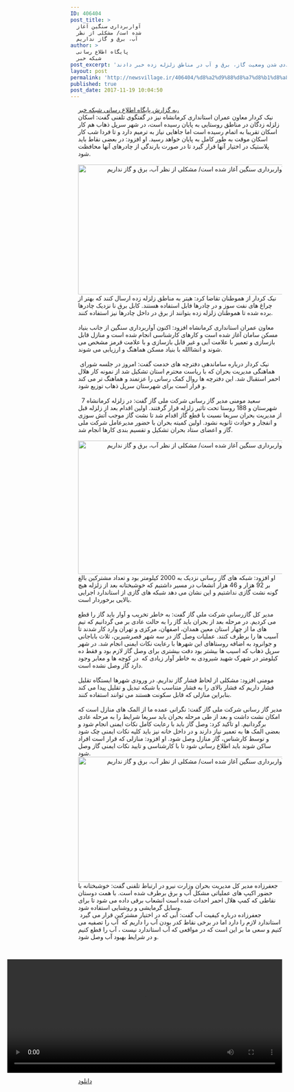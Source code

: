 ```yaml
---
ID: 406404
post_title: >
  آواربرداری سنگین آغاز
  شده است/ مشکلی از نظر
  آب، برق و گاز نداریم
author: >
  پایگاه اطلاع رسانی
  شبکه خبر
post_excerpt: 'معاون عمران استانداری کرمانشاه گفت: اسکان موقت در مناطق روستایی به پایان رسیده و بنیاد مسکن کار آواربرداری سنگین را آغاز کرده است. مدیرکل گاز رسانی شرکت ملی گاز و مدیل کل مدیریت بحران وزارت نیرو نیز از عاددی شدن وضعیت گاز، برق و آب در مناطق زلزله زده خبر دادند.'
layout: post
permalink: 'http://newsvillage.ir/406404/%d8%a2%d9%88%d8%a7%d8%b1%d8%a8%d8%b1%d8%af%d8%a7%d8%b1%db%8c-%d8%b3%d9%86%da%af%db%8c%d9%86-%d8%a2%d8%ba%d8%a7%d8%b2-%d8%b4%d8%af%d9%87-%d8%a7%d8%b3%d8%aa-%d9%85%d8%b4%da%a9%d9%84%db%8c-%d8%a7%d8%b2/'
published: true
post_date: 2017-11-19 10:04:50
---
```

<div class="body col-xs-36" style="padding-left:18px; padding-right: 11px;"> 		 			<a href="http://www.irinn.ir/" class="irinn_link">&#1576;&#1607; &#1711;&#1586;&#1575;&#1585;&#1588; &#1662;&#1575;&#1740;&#1711;&#1575;&#1607; &#1575;&#1591;&#1604;&#1575;&#1593; &#1585;&#1587;&#1575;&#1606;&#1740; &#1588;&#1576;&#1705;&#1607; &#1582;&#1576;&#1585;&#1548;</a> 		 		<div><div>&#1606;&#1740;&#1705; &#1705;&#1585;&#1583;&#1575;&#1585; &#1605;&#1593;&#1575;&#1608;&#1606; &#1593;&#1605;&#1585;&#1575;&#1606; &#1575;&#1587;&#1578;&#1575;&#1606;&#1583;&#1575;&#1585;&#1740; &#1705;&#1585;&#1605;&#1575;&#1606;&#1588;&#1575;&#1607; &#1606;&#1740;&#1586; &#1583;&#1585; &#1711;&#1601;&#1578;&#1711;&#1608;&#1740; &#1578;&#1604;&#1601;&#1606;&#1740; &#1711;&#1601;&#1578;: 
&#1575;&#1587;&#1705;&#1575;&#1606; &#1586;&#1604;&#1586;&#1604;&#1607; &#1586;&#1583;&#1711;&#1575;&#1606; &#1583;&#1585; &#1605;&#1606;&#1575;&#1591;&#1602; &#1585;&#1608;&#1587;&#1578;&#1575;&#1740;&#1740; &#1576;&#1607; &#1662;&#1575;&#1740;&#1575;&#1606; &#1585;&#1587;&#1740;&#1583;&#1607; &#1575;&#1587;&#1578;&#1548; &#1583;&#1585; &#1588;&#1607;&#1585; &#1587;&#1585;&#1662;&#1604; &#1584;&#1607;&#1575;&#1576; 
&#1607;&#1605; &#1705;&#1575;&#1585; &#1575;&#1587;&#1705;&#1575;&#1606; &#1578;&#1602;&#1585;&#1740;&#1576;&#1575; &#1576;&#1607; &#1575;&#1578;&#1605;&#1575;&#1605; &#1585;&#1587;&#1740;&#1583;&#1607; &#1575;&#1587;&#1578; &#1575;&#1605;&#1575; &#1580;&#1575;&#1607;&#1575;&#1740;&#1740; &#1606;&#1740;&#1575;&#1586; &#1576;&#1607; &#1578;&#1585;&#1605;&#1740;&#1605; &#1583;&#1575;&#1585;&#1583; &#1608; 
&#1578;&#1575; &#1601;&#1585;&#1583;&#1575; &#1588;&#1576; &#1705;&#1575;&#1585; &#1575;&#1587;&#1705;&#1575;&#1606; &#1605;&#1608;&#1602;&#1578; &#1576;&#1607; &#1591;&#1608;&#1585; &#1705;&#1575;&#1605;&#1604; &#1576;&#1607; &#1662;&#1575;&#1740;&#1575;&#1606; &#1582;&#1608;&#1575;&#1607;&#1583; &#1585;&#1587;&#1740;&#1583;. &#1575;&#1608; &#1575;&#1601;&#1586;&#1608;&#1583;: &#1583;&#1585; 
&#1576;&#1593;&#1590;&#1740; &#1606;&#1602;&#1575;&#1591; &#1576;&#1575;&#1740;&#1583; &#1662;&#1604;&#1575;&#1587;&#1578;&#1740;&#1705; &#1583;&#1585; &#1575;&#1582;&#1578;&#1740;&#1575;&#1585; &#1570;&#1606;&#1607;&#1575; &#1602;&#1585;&#1575;&#1585; &#1711;&#1740;&#1585;&#1583; &#1578;&#1575; &#1583;&#1585; &#1589;&#1608;&#1585;&#1578; &#1576;&#1575;&#1585;&#1606;&#1583;&#1711;&#1740; &#1575;&#1586; 
&#1670;&#1575;&#1583;&#1585;&#1607;&#1575;&#1740; &#1570;&#1606;&#1607;&#1575; &#1605;&#1581;&#1575;&#1601;&#1592;&#1578; &#1588;&#1608;&#1583;.</div><div align="center">&nbsp;<img style="border: medium none;" alt="&#1570;&#1608;&#1575;&#1585;&#1576;&#1585;&#1583;&#1575;&#1585;&#1740; &#1587;&#1606;&#1711;&#1740;&#1606; &#1570;&#1594;&#1575;&#1586; &#1588;&#1583;&#1607; &#1575;&#1587;&#1578;/ &#1605;&#1588;&#1705;&#1604;&#1740; &#1575;&#1586; &#1606;&#1592;&#1585; &#1570;&#1576;&#1548; &#1576;&#1585;&#1602; &#1608; &#1711;&#1575;&#1586; &#1606;&#1583;&#1575;&#1585;&#1740;&#1605;" title="&#1570;&#1608;&#1575;&#1585;&#1576;&#1585;&#1583;&#1575;&#1585;&#1740; &#1587;&#1606;&#1711;&#1740;&#1606; &#1570;&#1594;&#1575;&#1586; &#1588;&#1583;&#1607; &#1575;&#1587;&#1578;/ &#1605;&#1588;&#1705;&#1604;&#1740; &#1575;&#1586; &#1606;&#1592;&#1585; &#1570;&#1576;&#1548; &#1576;&#1585;&#1602; &#1608; &#1711;&#1575;&#1586; &#1606;&#1583;&#1575;&#1585;&#1740;&#1605;" src="http://www.irinn.ir/files/fa/news/1396/8/27/84640_950.jpg" height="302" width="530"><br></div><div>&#1606;&#1740;&#1705; &#1705;&#1585;&#1583;&#1575;&#1585; &#1575;&#1586; &#1607;&#1605;&#1608;&#1591;&#1606;&#1575;&#1606; 
&#1578;&#1602;&#1575;&#1590;&#1575; &#1705;&#1585;&#1583;: &#1607;&#1740;&#1578;&#1585; &#1576;&#1607; &#1605;&#1606;&#1575;&#1591;&#1602; &#1586;&#1604;&#1586;&#1604;&#1607; &#1586;&#1583;&#1607; &#1575;&#1585;&#1587;&#1575;&#1604; &#1705;&#1606;&#1606;&#1583; &#1705;&#1607; &#1576;&#1607;&#1578;&#1585; &#1575;&#1586; &#1670;&#1585;&#1575;&#1594; &#1607;&#1575;&#1740; &#1606;&#1601;&#1578; 
&#1587;&#1608;&#1586; &#1608; &#1583;&#1585; &#1670;&#1575;&#1583;&#1585;&#1607;&#1575; &#1601;&#1575;&#1576;&#1604; &#1575;&#1587;&#1578;&#1601;&#1575;&#1583;&#1607; &#1607;&#1587;&#1578;&#1606;&#1583;. &#1705;&#1575;&#1576;&#1604; &#1576;&#1585;&#1602; &#1606;&#1575; &#1606;&#1586;&#1583;&#1740;&#1705; &#1670;&#1575;&#1583;&#1585;&#1607;&#1575; &#1576;&#1585;&#1583;&#1607; &#1588;&#1583;&#1607; &#1578;&#1575;
 &#1607;&#1605;&#1608;&#1591;&#1606;&#1575;&#1606; &#1586;&#1604;&#1586;&#1604;&#1607; &#1586;&#1583;&#1607; &#1576;&#1578;&#1608;&#1575;&#1606;&#1606;&#1583; &#1575;&#1586; &#1576;&#1585;&#1602; &#1583;&#1585; &#1583;&#1575;&#1582;&#1604; &#1670;&#1575;&#1583;&#1585;&#1607;&#1575; &#1606;&#1740;&#1586; &#1575;&#1587;&#1578;&#1601;&#1575;&#1583;&#1607; &#1705;&#1606;&#1606;&#1583;.</div><div>&nbsp;</div><div>
 &#1605;&#1593;&#1575;&#1608;&#1606; &#1593;&#1605;&#1585;&#1575;&#1606; &#1575;&#1587;&#1578;&#1575;&#1606;&#1583;&#1575;&#1585;&#1740; &#1705;&#1585;&#1605;&#1575;&#1606;&#1588;&#1575;&#1607; &#1575;&#1601;&#1586;&#1608;&#1583;: &#1575;&#1705;&#1606;&#1608;&#1606; &#1570;&#1608;&#1575;&#1585;&#1576;&#1585;&#1583;&#1575;&#1585;&#1740; &#1587;&#1606;&#1711;&#1740;&#1606; &#1575;&#1586; &#1580;&#1575;&#1606;&#1576; 
&#1576;&#1606;&#1740;&#1575;&#1583; &#1605;&#1587;&#1705;&#1606; &#1587;&#1575;&#1605;&#1575;&#1606; &#1570;&#1594;&#1575;&#1586; &#1588;&#1583;&#1607; &#1575;&#1587;&#1578; &#1608; &#1705;&#1575;&#1585;&#1607;&#1575;&#1740; &#1705;&#1575;&#1585;&#1588;&#1606;&#1575;&#1587;&#1740; &#1575;&#1606;&#1580;&#1575;&#1605; &#1588;&#1583;&#1607; &#1575;&#1587;&#1578; &#1608; &#1605;&#1606;&#1575;&#1586;&#1604; 
&#1602;&#1575;&#1576;&#1604; &#1576;&#1575;&#1586;&#1587;&#1575;&#1586;&#1740; &#1608; &#1578;&#1593;&#1605;&#1740;&#1585; &#1576;&#1575; &#1593;&#1604;&#1575;&#1605;&#1578; &#1570;&#1576;&#1740; &#1608; &#1594;&#1740;&#1585; &#1602;&#1575;&#1576;&#1604; &#1576;&#1575;&#1586;&#1587;&#1575;&#1586;&#1740; &#1608; &#1576;&#1575; &#1593;&#1604;&#1575;&#1605;&#1578; &#1602;&#1585;&#1605;&#1586; 
&#1605;&#1588;&#1582;&#1589; &#1605;&#1740; &#1588;&#1608;&#1606;&#1583; &#1608; &#1575;&#1606;&#1588;&#1575;&#1575;&#1604;&#1604;&#1607; &#1576;&#1575; &#1576;&#1606;&#1740;&#1575;&#1583; &#1605;&#1587;&#1705;&#1606; &#1607;&#1605;&#1575;&#1607;&#1606;&#1711; &#1608; &#1575;&#1585;&#1586;&#1740;&#1575;&#1576;&#1740; &#1605;&#1740; &#1588;&#1608;&#1606;&#1583;.&nbsp; </div><div>&nbsp;</div><div>&nbsp;&#1606;&#1740;&#1705;
 &#1705;&#1585;&#1583;&#1575;&#1585; &#1583;&#1585;&#1576;&#1575;&#1585;&#1607; &#1587;&#1575;&#1605;&#1575;&#1606;&#1583;&#1607;&#1740; &#1583;&#1601;&#1578;&#1585;&#1670;&#1607; &#1607;&#1575;&#1740; &#1582;&#1583;&#1605;&#1578; &#1711;&#1601;&#1578;: &#1575;&#1605;&#1585;&#1608;&#1586; &#1583;&#1585; &#1580;&#1604;&#1587;&#1607; &#1588;&#1608;&#1585;&#1575;&#1740; &#1607;&#1605;&#1575;&#1607;&#1606;&#1711;&#1740; 
&#1605;&#1583;&#1740;&#1585;&#1740;&#1578; &#1576;&#1581;&#1585;&#1575;&#1606; &#1705;&#1607; &#1576;&#1575; &#1585;&#1740;&#1575;&#1587;&#1578; &#1605;&#1581;&#1578;&#1585;&#1605; &#1575;&#1587;&#1578;&#1575;&#1606; &#1578;&#1588;&#1705;&#1740;&#1604; &#1588;&#1583; &#1575;&#1586; &#1606;&#1605;&#1608;&#1606;&#1607; &#1705;&#1575;&#1585; &#1607;&#1604;&#1575;&#1604; &#1575;&#1581;&#1605;&#1585; 
&#1575;&#1587;&#1578;&#1602;&#1576;&#1575;&#1604; &#1588;&#1583;. &#1575;&#1740;&#1606; &#1583;&#1601;&#1578;&#1585;&#1670;&#1607; &#1607;&#1575; &#1585;&#1608;&#1575;&#1604; &#1705;&#1605;&#1705; &#1585;&#1587;&#1575;&#1606;&#1740; &#1585;&#1575; &#1593;&#1586;&#1578;&#1605;&#1606;&#1583; &#1608; &#1607;&#1605;&#1575;&#1607;&#1606;&#1711; &#1578;&#1585; &#1605;&#1740; &#1705;&#1606;&#1583; &#1608; 
&#1602;&#1585;&#1575;&#1585; &#1575;&#1587;&#1578; &#1576;&#1585;&#1575;&#1740; &#1588;&#1607;&#1585;&#1587;&#1578;&#1575;&#1606; &#1587;&#1585;&#1662;&#1604; &#1584;&#1607;&#1575;&#1576; &#1578;&#1608;&#1586;&#1740;&#1593; &#1588;&#1608;&#1583;. </div><div>&nbsp;<div></div></div>&nbsp;&nbsp;&#1587;&#1593;&#1740;&#1583; &#1605;&#1608;&#1605;&#1606;&#1740; &#1605;&#1583;&#1740;&#1585; &#1711;&#1575;&#1586; &#1585;&#1587;&#1575;&#1606;&#1740; &#1588;&#1585;&#1705;&#1578; &#1605;&#1604;&#1740; &#1711;&#1575;&#1586; &#1711;&#1601;&#1578;: &#1583;&#1585; &#1586;&#1604;&#1586;&#1604;&#1607; &#1705;&#1585;&#1605;&#1575;&#1606;&#1588;&#1575;&#1607; 7 &#1588;&#1607;&#1585;&#1587;&#1578;&#1575;&#1606; &#1608; 188 &#1585;&#1608;&#1587;&#1578;&#1575; &#1578;&#1581;&#1578; &#1578;&#1575;&#1579;&#1740;&#1585; &#1586;&#1604;&#1586;&#1604;&#1607; &#1602;&#1585;&#1575;&#1585; &#1711;&#1585;&#1601;&#1578;&#1606;&#1583;. &#1575;&#1608;&#1604;&#1740;&#1606; &#1575;&#1602;&#1583;&#1575;&#1605; &#1576;&#1593;&#1583; &#1575;&#1586; &#1586;&#1604;&#1586;&#1604;&#1607; &#1602;&#1576;&#1604; &#1575;&#1586; &#1605;&#1583;&#1740;&#1585;&#1740;&#1578; &#1576;&#1581;&#1585;&#1575;&#1606; &#1587;&#1585;&#1740;&#1593;&#1575; &#1606;&#1587;&#1576;&#1578; &#1576;&#1575; &#1602;&#1591;&#1593; &#1711;&#1575;&#1586; &#1575;&#1602;&#1583;&#1575;&#1605; &#1588;&#1583; &#1578;&#1575; &#1606;&#1588;&#1578; &#1711;&#1575;&#1586; &#1605;&#1608;&#1580;&#1576; &#1570;&#1578;&#1588; &#1587;&#1608;&#1586;&#1740; &#1608; &#1575;&#1606;&#1601;&#1580;&#1575;&#1585; &#1608; &#1581;&#1608;&#1575;&#1583;&#1579; &#1579;&#1575;&#1606;&#1608;&#1740;&#1607; &#1606;&#1588;&#1608;&#1583;. &#1575;&#1608;&#1604;&#1740;&#1606; &#1705;&#1605;&#1740;&#1578;&#1607; &#1576;&#1581;&#1585;&#1575;&#1606; &#1576;&#1575; &#1581;&#1590;&#1608;&#1585; &#1605;&#1583;&#1740;&#1585;&#1593;&#1575;&#1605;&#1604; &#1588;&#1585;&#1705;&#1578; &#1605;&#1604;&#1740; &#1711;&#1575;&#1586; &#1608; &#1575;&#1593;&#1590;&#1575;&#1740; &#1587;&#1578;&#1575;&#1583; &#1576;&#1581;&#1585;&#1575;&#1606; &#1578;&#1588;&#1705;&#1740;&#1604; &#1608; &#1578;&#1602;&#1587;&#1740;&#1605; &#1576;&#1606;&#1583;&#1740; &#1705;&#1575;&#1585;&#1607;&#1575; &#1575;&#1606;&#1580;&#1575;&#1605; &#1588;&#1583;. </div><div align="center">&nbsp;<img style="border: medium none;" alt="&#1570;&#1608;&#1575;&#1585;&#1576;&#1585;&#1583;&#1575;&#1585;&#1740; &#1587;&#1606;&#1711;&#1740;&#1606; &#1570;&#1594;&#1575;&#1586; &#1588;&#1583;&#1607; &#1575;&#1587;&#1578;/ &#1605;&#1588;&#1705;&#1604;&#1740; &#1575;&#1586; &#1606;&#1592;&#1585; &#1570;&#1576;&#1548; &#1576;&#1585;&#1602; &#1608; &#1711;&#1575;&#1586; &#1606;&#1583;&#1575;&#1585;&#1740;&#1605;" title="&#1570;&#1608;&#1575;&#1585;&#1576;&#1585;&#1583;&#1575;&#1585;&#1740; &#1587;&#1606;&#1711;&#1740;&#1606; &#1570;&#1594;&#1575;&#1586; &#1588;&#1583;&#1607; &#1575;&#1587;&#1578;/ &#1605;&#1588;&#1705;&#1604;&#1740; &#1575;&#1586; &#1606;&#1592;&#1585; &#1570;&#1576;&#1548; &#1576;&#1585;&#1602; &#1608; &#1711;&#1575;&#1586; &#1606;&#1583;&#1575;&#1585;&#1740;&#1605;" src="http://www.irinn.ir/files/fa/news/1396/8/27/84641_388.jpg" height="310" width="530"></div><div>&#1575;&#1608; &#1575;&#1601;&#1586;&#1608;&#1583;: &#1588;&#1576;&#1705;&#1607; &#1607;&#1575;&#1740; &#1711;&#1575;&#1586; &#1585;&#1587;&#1575;&#1606;&#1740; &#1606;&#1586;&#1583;&#1740;&#1705; &#1576;&#1607; 2000 &#1705;&#1740;&#1604;&#1608;&#1605;&#1578;&#1585; &#1576;&#1608;&#1583; &#1608; &#1578;&#1593;&#1583;&#1575;&#1583; &#1605;&#1588;&#1578;&#1585;&#1705;&#1740;&#1606; &#1576;&#1575;&#1604;&#1594; &#1576;&#1585; 92 &#1607;&#1586;&#1575;&#1585; &#1608; 46 &#1607;&#1586;&#1575;&#1585; &#1575;&#1606;&#1588;&#1593;&#1575;&#1576; &#1583;&#1585; &#1605;&#1587;&#1740;&#1585; &#1583;&#1575;&#1588;&#1578;&#1740;&#1605; &#1705;&#1607; &#1582;&#1608;&#1588;&#1576;&#1582;&#1578;&#1575;&#1606;&#1607; &#1576;&#1593;&#1583; &#1575;&#1586; &#1586;&#1604;&#1586;&#1604;&#1607; &#1607;&#1740;&#1670; &#1711;&#1608;&#1606;&#1607; &#1606;&#1588;&#1578; &#1711;&#1575;&#1586;&#1740; &#1606;&#1583;&#1575;&#1588;&#1578;&#1740;&#1605; &#1608; &#1575;&#1740;&#1606; &#1606;&#1588;&#1575;&#1606; &#1605;&#1740; &#1583;&#1607;&#1583; &#1588;&#1576;&#1705;&#1607; &#1607;&#1575;&#1740; &#1711;&#1575;&#1586;&#1740; &#1575;&#1586; &#1575;&#1587;&#1578;&#1575;&#1606;&#1583;&#1575;&#1585;&#1583; &#1575;&#1580;&#1585;&#1575;&#1740;&#1740; &#1576;&#1575;&#1604;&#1575;&#1740;&#1740; &#1576;&#1585;&#1582;&#1608;&#1585;&#1583;&#1575;&#1585; &#1575;&#1587;&#1578;. </div><div>&nbsp;<div></div></div><div>&#1605;&#1583;&#1740;&#1585; &#1705;&#1604; &#1711;&#1575;&#1586;&#1585;&#1587;&#1575;&#1606;&#1740; &#1588;&#1585;&#1705;&#1578; &#1605;&#1604;&#1740; &#1711;&#1575;&#1586; &#1711;&#1601;&#1578;: &#1576;&#1607; &#1582;&#1575;&#1591;&#1585; &#1578;&#1582;&#1585;&#1740;&#1576; &#1608; &#1570;&#1608;&#1575;&#1585; &#1576;&#1575;&#1740;&#1583; &#1711;&#1575;&#1586; &#1585;&#1575; &#1602;&#1591;&#1593; &#1605;&#1740; &#1705;&#1585;&#1583;&#1740;&#1605;. &#1583;&#1585; &#1605;&#1585;&#1581;&#1604;&#1607; &#1576;&#1593;&#1583; &#1575;&#1586; &#1576;&#1581;&#1585;&#1575;&#1606; &#1576;&#1575;&#1740;&#1583; &#1711;&#1575;&#1586; &#1585;&#1575; &#1576;&#1607; &#1581;&#1575;&#1604;&#1578; &#1593;&#1575;&#1583;&#1740; &#1576;&#1585; &#1605;&#1740; &#1711;&#1585;&#1583;&#1575;&#1606;&#1740;&#1605; &#1705;&#1607; &#1578;&#1740;&#1605; &#1607;&#1575;&#1740; &#1605;&#1575; &#1575;&#1586; &#1670;&#1607;&#1575;&#1585; &#1575;&#1587;&#1578;&#1575;&#1606; &#1605;&#1593;&#1740;&#1606; &#1607;&#1605;&#1583;&#1575;&#1606;&#1548; &#1575;&#1589;&#1601;&#1607;&#1575;&#1606;&#1548; &#1605;&#1585;&#1705;&#1586;&#1740; &#1608; &#1578;&#1607;&#1585;&#1575;&#1606; &#1608;&#1575;&#1585;&#1583; &#1705;&#1575;&#1585; &#1588;&#1583;&#1606;&#1583; &#1578;&#1575; &#1570;&#1587;&#1740;&#1576; &#1607;&#1575; &#1585;&#1575; &#1576;&#1585;&#1591;&#1585;&#1601; &#1705;&#1606;&#1606;&#1583;. &#1593;&#1605;&#1604;&#1740;&#1575;&#1578; &#1608;&#1589;&#1604; &#1711;&#1575;&#1586; &#1583;&#1585; &#1587;&#1607; &#1588;&#1607;&#1585; &#1602;&#1589;&#1585;&#1588;&#1740;&#1585;&#1740;&#1606;&#1548; &#1579;&#1604;&#1575;&#1579; &#1576;&#1575;&#1576;&#1575;&#1580;&#1575;&#1606;&#1740; &#1608; &#1580;&#1608;&#1575;&#1606;&#1585;&#1608;&#1583; &#1576;&#1607; &#1575;&#1590;&#1575;&#1601;&#1607; &#1585;&#1608;&#1587;&#1578;&#1575;&#1607;&#1575;&#1740; &#1575;&#1740;&#1606; &#1588;&#1607;&#1585;&#1607;&#1575; &#1576;&#1575; &#1585;&#1593;&#1575;&#1740;&#1578; &#1606;&#1705;&#1575;&#1578; &#1575;&#1740;&#1605;&#1606;&#1740; &#1575;&#1606;&#1580;&#1575;&#1605; &#1588;&#1583;. &#1583;&#1585; &#1588;&#1607;&#1585; &#1587;&#1585;&#1662;&#1604; &#1584;&#1607;&#1575;&#1576; &#1705;&#1607; &#1575;&#1587;&#1740;&#1576; &#1607;&#1575; &#1576;&#1740;&#1588;&#1578;&#1585; &#1576;&#1608;&#1583; &#1583;&#1602;&#1578; &#1576;&#1740;&#1588;&#1578;&#1585;&#1740; &#1576;&#1585;&#1575;&#1740; &#1608;&#1589;&#1604; &#1711;&#1575;&#1586; &#1604;&#1575;&#1586;&#1605; &#1576;&#1608;&#1583; &#1608; &#1601;&#1602;&#1591; &#1583;&#1607; &#1705;&#1740;&#1604;&#1608;&#1605;&#1578;&#1585; &#1583;&#1585; &#1588;&#1607;&#1585;&#1705; &#1588;&#1607;&#1740;&#1583; &#1588;&#1740;&#1585;&#1608;&#1583;&#1740; &#1576;&#1607; &#1582;&#1575;&#1591;&#1585; &#1570;&#1608;&#1575;&#1585; &#1586;&#1740;&#1575;&#1583;&#1740; &#1705;&#1607;&nbsp; &#1583;&#1585; &#1705;&#1608;&#1670;&#1607; &#1607;&#1575; &#1608; &#1605;&#1593;&#1575;&#1576;&#1585; &#1608;&#1580;&#1608;&#1583; &#1583;&#1575;&#1585;&#1583; &#1711;&#1575;&#1586; &#1608;&#1589;&#1604; &#1606;&#1588;&#1583;&#1607; &#1575;&#1587;&#1578;. <br><div></div></div><div>&nbsp;</div><div>&#1605;&#1608;&#1605;&#1606;&#1740; &#1575;&#1601;&#1586;&#1608;&#1583;: &#1605;&#1588;&#1705;&#1604;&#1740; &#1575;&#1586; &#1604;&#1581;&#1575;&#1592; &#1601;&#1588;&#1575;&#1585; &#1711;&#1575;&#1586; &#1606;&#1583;&#1575;&#1585;&#1740;&#1605;. &#1583;&#1585; &#1608;&#1585;&#1608;&#1583;&#1740; &#1588;&#1607;&#1585;&#1607;&#1575; &#1575;&#1740;&#1587;&#1578;&#1711;&#1575;&#1607; &#1578;&#1602;&#1604;&#1740;&#1604; &#1601;&#1588;&#1575;&#1585; &#1583;&#1575;&#1585;&#1740;&#1605; &#1705;&#1607; &#1601;&#1588;&#1575;&#1585; &#1576;&#1575;&#1604;&#1575;&#1740; &#1585;&#1575; &#1576;&#1607; &#1601;&#1588;&#1575;&#1585; &#1605;&#1578;&#1606;&#1575;&#1587;&#1576; &#1576;&#1575; &#1588;&#1576;&#1705;&#1607; &#1578;&#1576;&#1583;&#1740;&#1604; &#1608; &#1578;&#1602;&#1604;&#1740;&#1604; &#1662;&#1740;&#1583;&#1575; &#1605;&#1740; &#1705;&#1606;&#1583; &#1576;&#1606;&#1575;&#1576;&#1585;&#1575;&#1740;&#1606; &#1605;&#1606;&#1575;&#1586;&#1604;&#1740; &#1705;&#1607; &#1602;&#1575;&#1576;&#1604; &#1587;&#1705;&#1608;&#1606;&#1578; &#1607;&#1587;&#1578;&#1606;&#1583; &#1605;&#1740; &#1578;&#1608;&#1575;&#1606;&#1606;&#1583; &#1575;&#1587;&#1578;&#1601;&#1575;&#1583;&#1607; &#1705;&#1606;&#1606;&#1583;.</div><div>&nbsp; </div><div>&#1605;&#1583;&#1740;&#1585; &#1711;&#1575;&#1586; &#1585;&#1587;&#1575;&#1606;&#1740; &#1588;&#1585;&#1705;&#1578; &#1605;&#1604;&#1740; &#1711;&#1575;&#1586; &#1711;&#1601;&#1578;: &#1606;&#1711;&#1585;&#1575;&#1606;&#1740; &#1593;&#1605;&#1583;&#1607; &#1605;&#1575; &#1575;&#1586; &#1575;&#1604;&#1605;&#1705; &#1607;&#1575;&#1740; &#1605;&#1606;&#1575;&#1586;&#1604; &#1575;&#1587;&#1578; &#1705;&#1607; &#1575;&#1605;&#1705;&#1575;&#1606; &#1606;&#1588;&#1578; &#1583;&#1575;&#1588;&#1578; &#1608; &#1576;&#1593;&#1583; &#1575;&#1586; &#1591;&#1740; &#1605;&#1585;&#1581;&#1604;&#1607; &#1576;&#1581;&#1585;&#1575;&#1606; &#1576;&#1575;&#1740;&#1583; &#1587;&#1585;&#1740;&#1593;&#1575; &#1588;&#1585;&#1575;&#1740;&#1591; &#1585;&#1575; &#1576;&#1607; &#1605;&#1585;&#1581;&#1604;&#1607; &#1593;&#1575;&#1583;&#1740; &#1576;&#1585;&#1711;&#1585;&#1583;&#1575;&#1606;&#1740;&#1605;. &#1575;&#1608; &#1578;&#1575;&#1705;&#1740;&#1583; &#1705;&#1585;&#1583;: &#1608;&#1589;&#1604; &#1711;&#1575;&#1586; &#1576;&#1575;&#1740;&#1583; &#1576;&#1575; &#1585;&#1593;&#1575;&#1740;&#1578; &#1705;&#1575;&#1605;&#1604; &#1606;&#1705;&#1575;&#1578; &#1575;&#1740;&#1605;&#1606;&#1740; &#1575;&#1606;&#1580;&#1575;&#1605; &#1588;&#1608;&#1583; &#1608; &#1576;&#1593;&#1590;&#1740; &#1575;&#1604;&#1605;&#1705; &#1607;&#1575; &#1576;&#1607; &#1578;&#1593;&#1605;&#1740;&#1585; &#1606;&#1740;&#1575;&#1586; &#1583;&#1575;&#1585;&#1606;&#1583; &#1608; &#1583;&#1585; &#1583;&#1575;&#1582;&#1604; &#1582;&#1575;&#1606;&#1607; &#1606;&#1740;&#1586; &#1576;&#1575;&#1740;&#1583; &#1705;&#1604;&#1740;&#1607; &#1606;&#1705;&#1575;&#1578; &#1575;&#1740;&#1605;&#1606;&#1740; &#1670;&#1705; &#1588;&#1608;&#1583; &#1608; &#1578;&#1608;&#1587;&#1591; &#1705;&#1575;&#1585;&#1588;&#1606;&#1575;&#1587;&#1548; &#1711;&#1575;&#1586; &#1605;&#1606;&#1575;&#1586;&#1604; &#1608;&#1589;&#1604; &#1588;&#1608;&#1583;. &#1575;&#1608; &#1575;&#1601;&#1586;&#1608;&#1583;: &#1605;&#1606;&#1575;&#1586;&#1604;&#1740; &#1705;&#1607; &#1602;&#1585;&#1575;&#1585; &#1575;&#1587;&#1578; &#1575;&#1601;&#1585;&#1575;&#1583; &#1587;&#1575;&#1705;&#1606; &#1588;&#1608;&#1606;&#1583; &#1576;&#1575;&#1740;&#1583; &#1575;&#1591;&#1604;&#1575;&#1593; &#1585;&#1587;&#1575;&#1606;&#1740; &#1588;&#1608;&#1583; &#1578;&#1575; &#1576;&#1575; &#1705;&#1575;&#1585;&#1588;&#1606;&#1575;&#1587;&#1740; &#1608; &#1578;&#1575;&#1740;&#1740;&#1583; &#1606;&#1705;&#1575;&#1578; &#1575;&#1740;&#1605;&#1606;&#1740; &#1711;&#1575;&#1586; &#1608;&#1589;&#1604; &#1588;&#1608;&#1583;.&nbsp;</div><div><div></div></div><div align="center"><img style="border: medium none;" alt="&#1570;&#1608;&#1575;&#1585;&#1576;&#1585;&#1583;&#1575;&#1585;&#1740; &#1587;&#1606;&#1711;&#1740;&#1606; &#1570;&#1594;&#1575;&#1586; &#1588;&#1583;&#1607; &#1575;&#1587;&#1578;/ &#1605;&#1588;&#1705;&#1604;&#1740; &#1575;&#1586; &#1606;&#1592;&#1585; &#1570;&#1576;&#1548; &#1576;&#1585;&#1602; &#1608; &#1711;&#1575;&#1586; &#1606;&#1583;&#1575;&#1585;&#1740;&#1605;" title="&#1570;&#1608;&#1575;&#1585;&#1576;&#1585;&#1583;&#1575;&#1585;&#1740; &#1587;&#1606;&#1711;&#1740;&#1606; &#1570;&#1594;&#1575;&#1586; &#1588;&#1583;&#1607; &#1575;&#1587;&#1578;/ &#1605;&#1588;&#1705;&#1604;&#1740; &#1575;&#1586; &#1606;&#1592;&#1585; &#1570;&#1576;&#1548; &#1576;&#1585;&#1602; &#1608; &#1711;&#1575;&#1586; &#1606;&#1583;&#1575;&#1585;&#1740;&#1605;" src="http://www.irinn.ir/files/fa/news/1396/8/27/84638_320.jpg" height="291" width="530"><br></div><div>&#1580;&#1593;&#1601;&#1585;&#1586;&#1575;&#1583;&#1607; &#1605;&#1583;&#1740;&#1585; &#1705;&#1604; &#1605;&#1583;&#1740;&#1585;&#1740;&#1578; &#1576;&#1581;&#1585;&#1575;&#1606; &#1608;&#1586;&#1575;&#1585;&#1578; &#1606;&#1740;&#1585;&#1608; &#1583;&#1585; &#1575;&#1585;&#1578;&#1576;&#1575;&#1591; &#1578;&#1604;&#1601;&#1606;&#1740; &#1711;&#1601;&#1578;: &#1582;&#1608;&#1588;&#1576;&#1582;&#1578;&#1575;&#1606;&#1607; &#1576;&#1575; &#1581;&#1590;&#1608;&#1585; &#1575;&#1705;&#1740;&#1662; &#1607;&#1575;&#1740; &#1593;&#1605;&#1604;&#1740;&#1575;&#1578;&#1740; &#1605;&#1588;&#1705;&#1604; &#1570;&#1576; &#1608; &#1576;&#1585;&#1602; &#1576;&#1585;&#1591;&#1585;&#1601; &#1588;&#1583;&#1607; &#1575;&#1587;&#1578;. &#1576;&#1575; &#1607;&#1605;&#1578; &#1583;&#1608;&#1587;&#1578;&#1575;&#1606; &#1606;&#1602;&#1575;&#1591;&#1740; &#1705;&#1607; &#1705;&#1605;&#1662; &#1607;&#1604;&#1575;&#1604; &#1575;&#1581;&#1605;&#1585; &#1575;&#1581;&#1583;&#1575;&#1579; &#1588;&#1583;&#1607; &#1575;&#1587;&#1578; &#1575;&#1606;&#1588;&#1593;&#1575;&#1576; &#1576;&#1585;&#1602;&#1740; &#1583;&#1575;&#1583;&#1607; &#1605;&#1740; &#1588;&#1608;&#1583; &#1578;&#1575; &#1576;&#1585;&#1575;&#1740; &#1608;&#1587;&#1575;&#1740;&#1604; &#1711;&#1585;&#1605;&#1575;&#1740;&#1588;&#1740; &#1608; &#1585;&#1608;&#1588;&#1606;&#1575;&#1740;&#1740; &#1575;&#1587;&#1578;&#1601;&#1575;&#1583;&#1607; &#1588;&#1608;&#1583;. </div><div>&nbsp;&#1580;&#1593;&#1601;&#1585;&#1586;&#1575;&#1583;&#1607; &#1583;&#1585;&#1576;&#1575;&#1585;&#1607; &#1705;&#1740;&#1601;&#1740;&#1578; &#1570;&#1576; &#1711;&#1601;&#1578;: &#1570;&#1576;&#1740; &#1705;&#1607; &#1583;&#1585; &#1575;&#1582;&#1578;&#1740;&#1575;&#1585; &#1605;&#1588;&#1578;&#1585;&#1705;&#1740;&#1606; &#1602;&#1585;&#1575;&#1585; &#1605;&#1740; &#1711;&#1740;&#1585;&#1583; &#1575;&#1587;&#1578;&#1575;&#1606;&#1583;&#1575;&#1585;&#1583; &#1604;&#1575;&#1586;&#1605; &#1585;&#1575; &#1583;&#1575;&#1585;&#1583; &#1575;&#1605;&#1575; &#1583;&#1585; &#1576;&#1585;&#1582;&#1740; &#1606;&#1602;&#1575;&#1591; &#1705;&#1583;&#1585; &#1576;&#1608;&#1583;&#1606; &#1570;&#1576; &#1585;&#1575; &#1583;&#1575;&#1585;&#1740;&#1605; &#1705;&#1607;&nbsp; &#1570;&#1576; &#1585;&#1575; &#1578;&#1589;&#1601;&#1740;&#1607; &#1605;&#1740; &#1705;&#1606;&#1740;&#1605; &#1608; &#1587;&#1593;&#1740; &#1605;&#1575; &#1576;&#1585; &#1575;&#1740;&#1606; &#1575;&#1587;&#1578; &#1705;&#1607; &#1583;&#1585; &#1605;&#1608;&#1575;&#1602;&#1593;&#1740; &#1705;&#1607; &#1570;&#1576; &#1575;&#1587;&#1578;&#1575;&#1606;&#1583;&#1575;&#1585;&#1583; &#1606;&#1740;&#1587;&#1578; &#1548; &#1570;&#1576; &#1585;&#1575; &#1602;&#1591;&#1593; &#1705;&#1606;&#1740;&#1605; &#1608; &#1583;&#1585; &#1588;&#1585;&#1575;&#1740;&#1591; &#1576;&#1607;&#1576;&#1608;&#1583; &#1570;&#1576; &#1608;&#1589;&#1604; &#1588;&#1608;&#1583;.</div><br><div>&nbsp;</div><div><div>     <div style="max-width:100%;height:auto;margin:10px auto;direction: rtl;" class="flowplayer_embed">                   <div class="player_84637" data-ratio="0.56" style="max-width:100%;height: auto;">         	 		    	<video class="video-js vjs-default-skin" controls="" preload="auto" width="640" height="264"><source type="video/mp4" src="http://www.irinn.ir/files/fa/news/1396/8/27/84636_774.mp4" data-engine="html5"></source></video></div>     </div>          <div class="video_dl">           <a href="http://www.irinn.ir/files/fa/news/1396/8/27/84636_774.mp4" download=""><span>&#1583;&#1575;&#1606;&#1604;&#1608;&#1583;</span></a>     </div> </div><br></div><br><div class="wrapper"></div> 	<div class="wrapper"></div> 	</div>